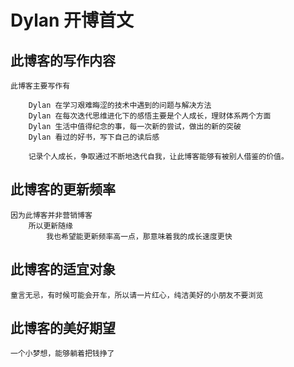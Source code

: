 # Dylan 开博首文

## 此博客的写作内容

```
此博客主要写作有
	
	Dylan 在学习艰难晦涩的技术中遇到的问题与解决方法
	Dylan 在每次迭代思维进化下的感悟主要是个人成长，理财体系两个方面
	Dylan 生活中值得纪念的事，每一次新的尝试，做出的新的突破
	Dylan 看过的好书，写下自己的读后感
	
	记录个人成长，争取通过不断地迭代自我，让此博客能够有被别人借鉴的价值。
```

## 此博客的更新频率

```
因为此博客并非营销博客
	所以更新随缘
		我也希望能更新频率高一点，那意味着我的成长速度更快
```

## 此博客的适宜对象

```
童言无忌，有时候可能会开车，所以请一片红心，纯洁美好的小朋友不要浏览
```

## 此博客的美好期望

```
一个小梦想，能够躺着把钱挣了
```

